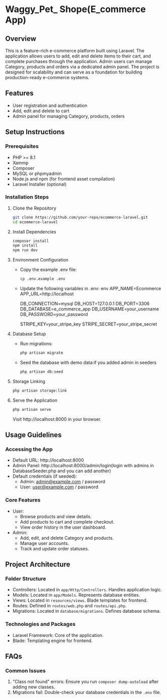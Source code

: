 # Waggy_Pet_ Shope(E_commerce App)


## Overview
This is a feature-rich e-commerce platform built using Laravel. The application allows users to add, edit and delete items to their cart, and complete purchases through the application. Admin users can manage Category, products and orders via a dedicated admin panel. The project is designed for scalability and can serve as a foundation for building production-ready e-commerce systems.

## Features
- User registration and authentication
- Add, edit and delete to cart 
- Admin panel for managing Category, products, orders


## Setup Instructions

### Prerequisites
- PHP >= 8.1
- Xammp
- Composer
- MySQL or phpmyadmin
- Node.js and npm (for frontend asset compilation)
- Laravel Installer (optional)

### Installation Steps
1. Clone the Repository
   ```bash
   git clone https://github.com/your-repo/ecommerce-laravel.git
   cd ecommerce-laravel
   ```

2. Install Dependencies
   ```bash
   composer install
   npm install
   npm run dev
   ```

3. Environment Configuration
   - Copy the example .env file:
     ```bash
     cp .env.example .env
     ```
   - Update the following variables in .env:
     env
     APP_NAME=Ecommerce
     APP_URL=http://localhost

     DB_CONNECTION=mysql
     DB_HOST=127.0.0.1
     DB_PORT=3306
     DB_DATABASE=e_commerce_app
     DB_USERNAME=your_username
     DB_PASSWORD=your_password

     STRIPE_KEY=your_stripe_key
     STRIPE_SECRET=your_stripe_secret
     

4. Database Setup
   - Run migrations:
     ```bash
     php artisan migrate
     ```
   - Seed the database with demo data:if you added admin in seeders
     ```bash
     php artisan db:seed
     ```

5. Storage Linking
   ```bash
   php artisan storage:link
   ```

6. Serve the Application
   ```bash
   php artisan serve
   ```
   Visit http://localhost:8000 in your browser.

## Usage Guidelines

### Accessing the App
- Default URL: http://localhost:8000
- Admin Panel: http://localhost:8000/admin/login(login with admins in DatabaseSeeder.php and you can add another)
- Default credentials (if seeded):
  - Admin: admin@example.com / password
  - User: user@example.com / password

### Core Features
- User:
  - Browse products and view details.
  - Add products to cart and complete checkout.
  - View order history in the user dashboard.
- Admin:
  - Add, edit, and delete Category and products.
  - Manage user accounts.
  - Track and update order statuses.

## Project Architecture

### Folder Structure
- Controllers: Located in `app/Http/Controllers`. Handles application logic.
- Models: Located in `app/Models`. Represents database entities.
- Views: Located in `resources/views`. Blade templates for frontend.
- Routes: Defined in `routes/web.php` and `routes/api.php`.
- Migrations: Located in `database/migrations`. Defines database schema.

### Technologies and Packages
- Laravel Framework: Core of the application.
- Blade: Templating engine for frontend.



## FAQs

### Common Issues
1. "Class not found" errors: Ensure you run `composer dump-autoload` after adding new classes.
2. Migrations fail: Double-check your database credentials in the `.env` file.


